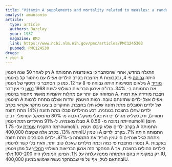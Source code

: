 ```yaml
---
title: "Vitamin A supplements and mortality related to measles: a randomised clinical trial"
analyst: amantonio
article:
  type: article
  authors: Barclay
  year: 1987
  magazine: BMJ
  link: https://www.ncbi.nlm.nih.gov/pmc/articles/PMC1245303
  pubmed: PMC124530
drugs:
- ויטמין A
---
```


רק לאחר 50 שנה ויטמין A התגלה מחדש, אחרי שהסתבר כי באינדונזיה התמותה מחצבת בקרב הילדים אפילו עם מחסור קל בויטמין A היתה [גבוהה](https://www.ncbi.nlm.nih.gov/pubmed/6136744) פי 4, ובקבוצות גילאים מסויימות היתה גבוהה פי 8 עד 12. כמו כן הסתבר כי תיסוף של ויטמין A [מוריד](https://www.ncbi.nlm.nih.gov/pubmed/2871418) את התמותה ב- 34%. בדו"ח אירגון הבריאות העולמי לשנת 1968 [נטען](http://apps.who.int/iris/handle/10665/41782) כי אין דבר המזוהה עם יותר עם מחלות זיהומיות מאשר מחסור בויטמין A.
חצבת מורידה את רמות הויטמין A אפילו אצל ילדים שתזונתם טובה. רמות הויטמין יורדות אצלם מתחת לרמות של ילדים הסובלים מתת תזונה שלא חלו בחצבת.
החוקרים ביצעו מחקר אקראי בקרב ילדים שחלו בחצבת בטנזניה. רבע מהילדים סבלו מתת תזונה (14% מתת תזונה חמורה), ורק כשליש מהילדים היו בעלי משקל הגבוה מ-80% מהמשקל הנורמלי. רבים סבלו מאנמיה. ל-91% מהילדים רמת ויטמין A הייתה נמוכה מ- 0.56umol/l (היום הרמה התקנית [עומדת](https://medlineplus.gov/ency/article/003570.htm) על- 1.75umol/l).
בקרב ילדים שלא קיבלו ויטמין A התמותה היתה 13%. בקרב אלה שקיבלו 400,000IU ויטמין A התמותה היתה 7%. בקרב ילדים מתחת לגיל שנתיים הויטמין הוריד את התמותה ב-87%. ילדים הסובלים מתת תזונה נפטרו מחצבת פי כמה וכמה מילדים שאכלו טוב יותר, וזאת בלי קשר לויטמין A.
בעקבות המחקר הזה ארגון הבריאות העולמי [המליץ](http://apps.who.int/iris/handle/10665/226256) על מתן ויטמין A לילדים החולים בחצבת, אך רק במקומות בהם התמותה ממנה עלתה על 1%. המינון המומלץ היה 100-200 אלף IU, בהתאם לגיל, אף על פי שבמחקר נעשה שימוש במינון 400,000IU.
